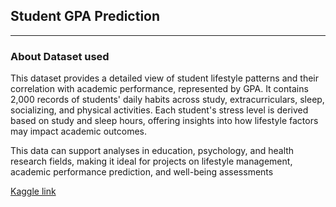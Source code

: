 ## Student GPA Prediction
---
### About Dataset used
This dataset provides a detailed view of student lifestyle patterns and their correlation with academic performance, 
represented by GPA. It contains 2,000 records of students' daily habits across study, extracurriculars, sleep, socializing, and physical activities. 
Each student's stress level is derived based on study and sleep hours, 
offering insights into how lifestyle factors may impact academic outcomes.

This data can support analyses in education, psychology, and health research fields, 
making it ideal for projects on lifestyle management, 
academic performance prediction, and well-being assessments

[Kaggle link]('https://www.kaggle.com/datasets/steve1215rogg/student-lifestyle-dataset')
